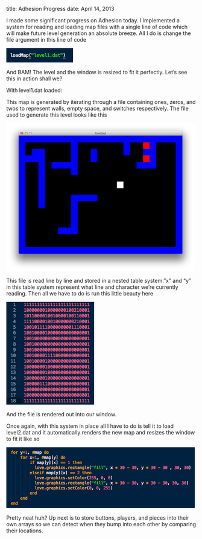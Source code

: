 title: Adhesion Progress
date: April 14, 2013

I made some significant progress on Adhesion today. I implemented a system for reading and loading map files with a single line of code which will make future level generation an absolute breeze. All I do is change the file argument in this line of code

<img src="/static/content/images/adhesionprogress/1.png">

And BAM! The level and the window is resized to fit it perfectly. Let’s see this in action shall we?

With level1.dat loaded:

This map is generated by iterating through a file containing ones, zeros, and twos to represent walls, empty space, and switches respectively. The file used to generate this level looks like this

<img src="/static/content/images/adhesionprogress/2.png">

This file is read line by line and stored in a nested table system.”x” and “y” in this table system represent what line and character we’re currently reading. Then all we have to do is run this little beauty here

<img src="/static/content/images/adhesionprogress/3.png">

And the file is rendered out into our window.

Once again, with this system in place all I have to do is tell it to load level2.dat and it automatically renders the new map and resizes the window to fit it like so

<img src="/static/content/images/adhesionprogress/4.png">

Pretty neat huh? Up next is to store buttons, players, and pieces into their own arrays so we can detect when they bump into each other by comparing their locations.

